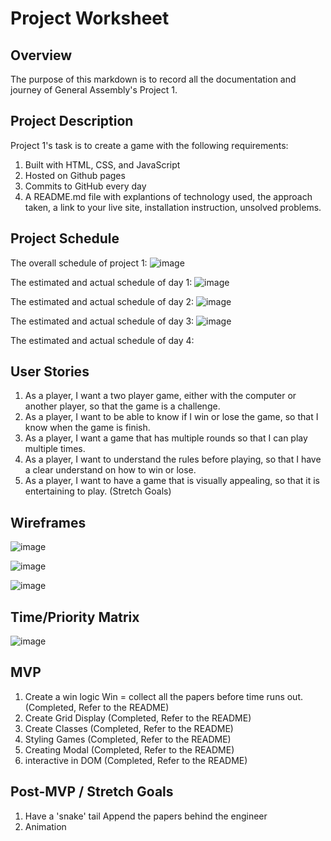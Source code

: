 # Project Worksheet

## Overview
The purpose of this markdown is to record all the documentation and journey of General Assembly's Project 1. 

## Project Description
Project 1's task is to create a game with the following requirements:
1. Built with HTML, CSS, and JavaScript
2. Hosted on Github pages
3. Commits to GitHub every day
4. A README.md file with explantions of technology used, the approach taken, a link to your live site, installation instruction, unsolved problems.

## Project Schedule 

The overall schedule of project 1: 
![image](https://media.git.generalassemb.ly/user/36270/files/87151c80-c79e-11eb-9408-a2f945389690)

The estimated and actual schedule of day 1:
![image](https://media.git.generalassemb.ly/user/36270/files/55e34a80-c95e-11eb-94e7-0d05022a096b)

The estimated and actual schedule of day 2:
![image](https://media.git.generalassemb.ly/user/36270/files/481ebe00-c8a7-11eb-9ba4-c101c0417b17)

The estimated and actual schedule of day 3:
![image](https://media.git.generalassemb.ly/user/36270/files/609ddf80-c95e-11eb-842f-974090e4f8ce)

The estimated and actual schedule of day 4:

## User Stories

1. As a player, I want a two player game, either with the computer or another player, so that the game is a challenge.
2. As a player, I want to be able to know if I win or lose the game, so that I know when the game is finish.
3. As a player, I want a game that has multiple rounds so that I can play multiple times.
4. As a player, I want to understand the rules before playing, so that I have a clear understand on how to win or lose.
5. As a player, I want to have a game that is visually appealing, so that it is entertaining to play. (Stretch Goals)

## Wireframes

![image](https://media.git.generalassemb.ly/user/36270/files/95fbcf00-c79e-11eb-952b-d36f37edf09e)

![image](https://media.git.generalassemb.ly/user/36270/files/55914800-c6ef-11eb-8af2-4f6a44556412)

![image](https://media.git.generalassemb.ly/user/36270/files/604bdd00-c6ef-11eb-8cb1-83684a3993e0)

## Time/Priority Matrix

![image](https://media.git.generalassemb.ly/user/36270/files/7f557800-c79e-11eb-9e02-8b82276be559)

## MVP 
1. Create a win logic
    Win = collect all the papers before time runs out. (Completed, Refer to the README)
2. Create Grid Display (Completed, Refer to the README)
3. Create Classes (Completed, Refer to the README)
4. Styling Games (Completed, Refer to the README)
5. Creating Modal (Completed, Refer to the README)
6. interactive in DOM (Completed, Refer to the README)
    


## Post-MVP / Stretch Goals
1. Have a 'snake' tail
    Append the papers behind the engineer
2. Animation